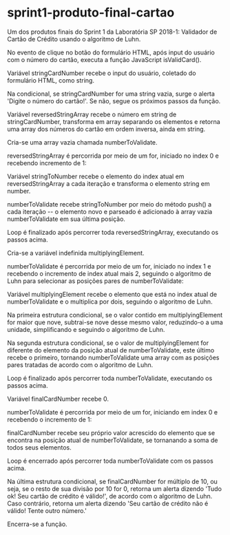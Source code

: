 # sprint1-produto-final-cartao
Um dos produtos finais do Sprint 1 da Laboratória SP 2018-1: Validador de Cartão de Crédito usando o algoritmo de Luhn.

No evento de clique no botão do formulário HTML, após input do usuário com o número do cartão, executa a função JavaScript isValidCard().

Variável stringCardNumber recebe o input do usuário, coletado do formulário HTML, como string.

Na condicional, se stringCardNumber for uma string vazia, surge o alerta 'Digite o número do cartão!'. Se não, segue os próximos passos da função.

Variável reversedStringArray recebe o número em string de stringCardNumber, transforma em array separando os elementos e retorna uma array dos números do cartão em ordem inversa, ainda em string.

Cria-se uma array vazia chamada numberToValidate.

reversedStringArray é percorrida por meio de um for, iniciado no index 0 e recebendo incremento de 1:
  
  Variável stringToNumber recebe o elemento do index atual em reversedStringArray a cada iteração e transforma o elemento string em number.
  
  numberToValidate recebe stringToNumber por meio do método push() a cada iteração -- o elemento novo e parseado é adicionado à array vazia numberToValidate em sua última posição. 
  
  Loop é finalizado após percorrer toda reversedStringArray, executando os passos acima.

Cria-se a variável indefinida multiplyingElement.

numberToValidate é percorrida por meio de um for, iniciado no index 1 e recebendo o incremento de index atual mais 2, seguindo o algoritmo de Luhn para selecionar as posições pares de numberToValidate:

  Variável multiplyingElement recebe o elemento que está no index atual de numberToValidate e o multiplica por dois, seguindo o algoritmo de Luhn. 
  
  Na primeira estrutura condicional, se o valor contido em multiplyingElement for maior que nove, subtrai-se nove desse mesmo valor, reduzindo-o a uma unidade, simplificando e seguindo o algoritmo de Luhn. 
  
  Na segunda estrutura condicional, se o valor de multiplyingElement for diferente do elemento da posição atual de numberToValidate, este último recebe o primeiro, tornando numberToValidate uma array com as posições pares tratadas de acordo com o algoritmo de Luhn.
  
  Loop é finalizado após percorrer toda numberToValidate, executando os passos acima.
 
 Variável finalCardNumber recebe 0.
 
 numberToValidate é percorrida por meio de um for, iniciando em index 0 e recebendo o incremento de 1:
 
   finalCardNumber recebe seu próprio valor acrescido do elemento que se encontra na posição atual de numberToValidate, se tornanando a soma de todos seus elementos.
   
   Loop é encerrado após percorrer toda numberToValidate com os passos acima.

Na última estrutura condicional, se finalCardNumber for múltiplo de 10, ou seja, se o resto de sua divisão por 10 for 0, retorna um alerta dizendo 'Tudo ok! Seu cartão de crédito é válido!', de acordo com o algoritmo de Luhn.
Caso contrário, retorna um alerta dizendo 'Seu cartão de crédito não é válido! Tente outro número.'

Encerra-se a função.
